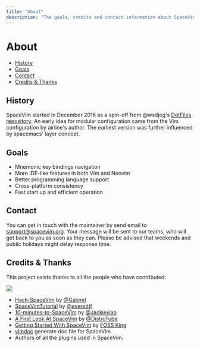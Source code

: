 ```yaml
---
title: "About"
description: "The goals, credits and contact information about SpaceVim."
---
```


# About

<!-- vim-markdown-toc GFM -->

- [History](#history)
- [Goals](#goals)
- [Contact](#contact)
- [Credits & Thanks](#credits--thanks)

<!-- vim-markdown-toc -->

## History

SpaceVim started in December 2016 as a spin-off from @wsdjeg's [DotFiles repository](https://github.com/wsdjeg/DotFiles).
An early idea for modular configuration came from the Vim configuration by airline's author.
The earliest version was further influenced by spacemacs' layer concept.

## Goals

- Mnemonic key bindings navigation
- More IDE-like features in both Vim and Neovim
- Better programming language support
- Cross-platform consistency
- Fast start up and efficient operation

## Contact

You can get in touch with the maintainer by send email to [support@spacevim.org](mailto:support@spacevim.org).
Your message will be sent to our teams, who will get back to you as soon as they can.
Please be advised that weekends and public holidays might delay response time.

## Credits & Thanks

This project exists thanks to all the people who have contributed:

<a href="https://github.com/SpaceVim/SpaceVim/graphs/contributors"><img src="https://opencollective.com/spacevim/contributors.svg?width=890&button=false" /></a>

- [Hack-SpaceVim](https://github.com/Gabirel/Hack-SpaceVim) by [@Gabirel](https://github.com/Gabirel)
- [SpaceVimTutorial](https://everettjf.gitbooks.io/spacevimtutorial/content/) by [@everettjf](https://github.com/everettjf)
- [10-minutes-to-SpaceVim](https://github.com/Jackiexiao/10-minutes-to-SpaceVim) by [@Jackiexiao](https://github.com/Jackiexiao)
- [A First Look At SpaceVim](https://www.youtube.com/watch?v=iXPS_NHLj9k) by [@DistroTube](https://www.youtube.com/channel/UCVls1GmFKf6WlTraIb_IaJg)
- [Getting Started With SpaceVim](https://www.youtube.com/watch?v=3xB501CJDB8) by [FOSS King](https://www.youtube.com/channel/UCfU_sitghekwveLh6yM_xuA)
- [vimdoc](https://github.com/google/vimdoc) generate doc file for SpaceVim
- Authors of all the plugins used in SpaceVim.
